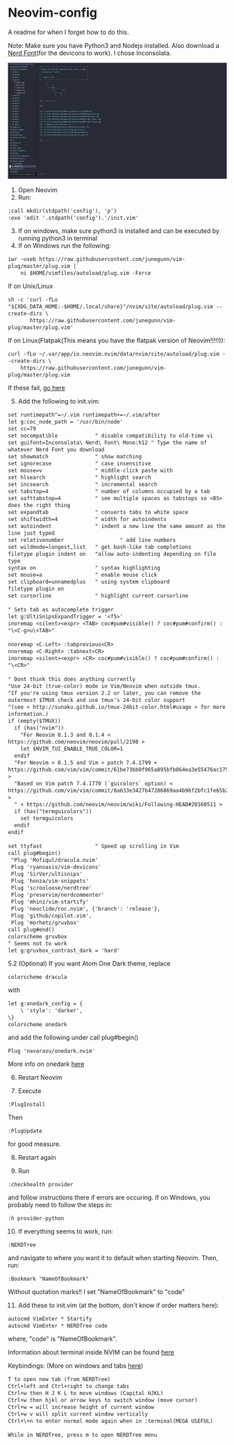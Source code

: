# Neovim-config

A readme for when I forget how to do this.

Note:
Make sure you have Python3 and Nodejs installed.
Also download a [Nerd Font](https://www.nerdfonts.com/font-downloads)(for the devicons to work). I chose Inconsolata.


![Result](./nvim1.PNG)


1. Open Neovim
2. Run:
```
:call mkdir(stdpath('config'), 'p')
:exe 'edit '.stdpath('config').'/init.vim'
```
3. If on windows, make sure python3 is installed and can be executed by running python3 in terminal
4. If on Windows run the following:
```
iwr -useb https://raw.githubusercontent.com/junegunn/vim-plug/master/plug.vim |`
    ni $HOME/vimfiles/autoload/plug.vim -Force
```
If on Unix/Linux
```
sh -c 'curl -fLo "${XDG_DATA_HOME:-$HOME/.local/share}"/nvim/site/autoload/plug.vim --create-dirs \
       https://raw.githubusercontent.com/junegunn/vim-plug/master/plug.vim'
```
If on Linux(Flatpak(This means you have the flatpak version of Neovim!!!!!)):
```
curl -fLo ~/.var/app/io.neovim.nvim/data/nvim/site/autoload/plug.vim --create-dirs \
    https://raw.githubusercontent.com/junegunn/vim-plug/master/plug.vim
```

If these fail, [go here](https://github.com/junegunn/vim-plug)

5. Add the following to init.vim:
```
set runtimepath^=~/.vim runtimepath+=~/.vim/after
let g:coc_node_path = '/usr/bin/node'
set cc=79
set nocompatible            " disable compatibility to old-time vi
set guifont=Inconsolata\ Nerd\ Font\ Mono:h12 " Type the name of whatever Nerd Font you download
set showmatch               " show matching 
set ignorecase              " case insensitive 
set mouse=v                 " middle-click paste with 
set hlsearch                " highlight search 
set incsearch               " incremental search
set tabstop=4               " number of columns occupied by a tab 
set softtabstop=4           " see multiple spaces as tabstops so <BS> does the right thing
set expandtab               " converts tabs to white space
set shiftwidth=4            " width for autoindents
set autoindent              " indent a new line the same amount as the line just typed
set relativenumber                  " add line numbers
set wildmode=longest,list   " get bash-like tab completions
filetype plugin indent on   "allow auto-indenting depending on file type
syntax on                   " syntax highlighting
set mouse=a                 " enable mouse click
set clipboard=unnamedplus   " using system clipboard
filetype plugin on
set cursorline              " highlight current cursorline

" Sets tab as autocomplete trigger
let g:UltiSnipsExpandTrigger = '<f5>'
inoremap <silent><expr> <TAB> coc#pum#visible() ? coc#pum#confirm() : "\<C-g>u\<TAB>"

nnoremap <C-Left> :tabprevious<CR>
nnoremap <C-Right> :tabnext<CR>
inoremap <silent><expr> <CR> coc#pum#visible() ? coc#pum#confirm() : "\<CR>"

" Dont think this does anything currently
"Use 24-bit (true-color) mode in Vim/Neovim when outside tmux.
"If you're using tmux version 2.2 or later, you can remove the outermost $TMUX check and use tmux's 24-bit color support
"(see < http://sunaku.github.io/tmux-24bit-color.html#usage > for more information.)
if (empty($TMUX))
  if (has("nvim"))
    "For Neovim 0.1.3 and 0.1.4 < https://github.com/neovim/neovim/pull/2198 >
    let $NVIM_TUI_ENABLE_TRUE_COLOR=1
  endif
  "For Neovim > 0.1.5 and Vim > patch 7.4.1799 < https://github.com/vim/vim/commit/61be73bb0f965a895bfb064ea3e55476ac175162 >
  "Based on Vim patch 7.4.1770 (`guicolors` option) < https://github.com/vim/vim/commit/8a633e3427b47286869aa4b96f2bfc1fe65b25cd >
  " < https://github.com/neovim/neovim/wiki/Following-HEAD#20160511 >
  if (has("termguicolors"))
    set termguicolors
  endif
endif

set ttyfast                 " Speed up scrolling in Vim
call plug#begin()
 "Plug 'Mofiqul/dracula.nvim'
 Plug 'ryanoasis/vim-devicons'
 Plug 'SirVer/ultisnips'
 Plug 'honza/vim-snippets'
 Plug 'scrooloose/nerdtree'
 Plug 'preservim/nerdcommenter'
 Plug 'mhinz/vim-startify'
 Plug 'neoclide/coc.nvim', {'branch': 'release'},
 Plug 'github/copilot.vim',
 Plug 'morhetz/gruvbox'
call plug#end()
colorscheme gruvbox 
" Seems not to work
let g:gruvbox_contrast_dark = 'hard'
```
5.2 (Optional) If you want Atom One Dark theme, replace 
```
colorscheme dracula
```
with
```
let g:onedark_config = {
    \ 'style': 'darker',
\}
colorscheme onedark
```
and add the following under call plug#begin()
```
Plug 'navarasu/onedark.nvim'
```
More info on onedark [here](https://github.com/navarasu/onedark.nvim)

6. Restart Neovim

7. Execute
```
:PlugInstall
```
Then
```
:PlugUpdate
```
for good measure.

8. Restart again

9. Run
```
:checkhealth provider
```
and follow instructions there if errors are occuring.
If on Windows, you probably need to follow the steps in:
```
:h provider-python
```
10. If everything seems to work, run:
```
:NERDTree
```
and navigate to where you want it to default when starting Neovim. Then, run:
```
:Bookmark "NameOfBookmark"
```
Without quotation marks!! I set "NameOfBookmark" to "code"

11. Add these to init.vim (at the bottom, don't know if order matters here):
```
autocmd VimEnter * Startify
autocmd VimEnter * NERDTree code
```
where, "code" is "NameOfBookmark".

Information about terminal inside NVIM can be found [here](https://neovim.io/doc/user/nvim_terminal_emulator.html)

Keybindings: (More on windows and tabs [here](https://neovim.io/doc/user/windows.html))
```
T to open new tab (from NERDTree)
Ctrl+left and Ctrl+right to change tabs
Ctrl+w then H J K L to move windows (Capital HJKL)
Ctrl+w then hjkl or arrow keys to switch window (move cursor)
Ctrl+w = will increase height of current window
Ctrl+w v will split current window vertically
Ctrl+\+n to enter normal mode again when in :terminal(MEGA USEFUL)

While in NERDTree, press m to open NERDTree menu
```
